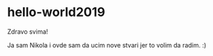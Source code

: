 # hello-world2019


Zdravo svima!

Ja sam Nikola i ovde sam da ucim nove stvari jer to volim da radim. :)
 
